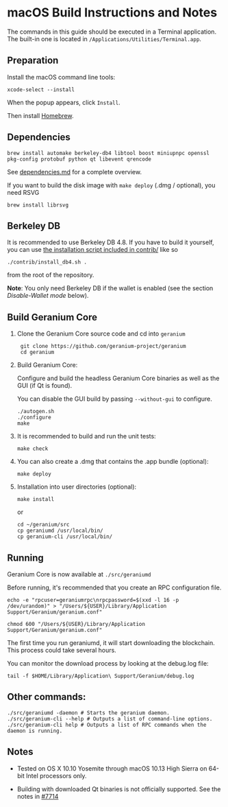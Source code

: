 macOS Build Instructions and Notes
====================================
The commands in this guide should be executed in a Terminal application.
The built-in one is located in `/Applications/Utilities/Terminal.app`.

Preparation
-----------
Install the macOS command line tools:

`xcode-select --install`

When the popup appears, click `Install`.

Then install [Homebrew](https://brew.sh).

Dependencies
----------------------

    brew install automake berkeley-db4 libtool boost miniupnpc openssl pkg-config protobuf python qt libevent qrencode

See [dependencies.md](dependencies.md) for a complete overview.

If you want to build the disk image with `make deploy` (.dmg / optional), you need RSVG

    brew install librsvg

Berkeley DB
-----------
It is recommended to use Berkeley DB 4.8. If you have to build it yourself,
you can use [the installation script included in contrib/](/contrib/install_db4.sh)
like so

```shell
./contrib/install_db4.sh .
```

from the root of the repository.

**Note**: You only need Berkeley DB if the wallet is enabled (see the section *Disable-Wallet mode* below).

Build Geranium Core
------------------------

1. Clone the Geranium Core source code and cd into `geranium`

        git clone https://github.com/geranium-project/geranium
        cd geranium

2.  Build Geranium Core:

    Configure and build the headless Geranium Core binaries as well as the GUI (if Qt is found).

    You can disable the GUI build by passing `--without-gui` to configure.

        ./autogen.sh
        ./configure
        make

3.  It is recommended to build and run the unit tests:

        make check

4.  You can also create a .dmg that contains the .app bundle (optional):

        make deploy

5.  Installation into user directories (optional):

        make install

    or

        cd ~/geranium/src
        cp geraniumd /usr/local/bin/
        cp geranium-cli /usr/local/bin/

Running
-------

Geranium Core is now available at `./src/geraniumd`

Before running, it's recommended that you create an RPC configuration file.

    echo -e "rpcuser=geraniumrpc\nrpcpassword=$(xxd -l 16 -p /dev/urandom)" > "/Users/${USER}/Library/Application Support/Geranium/geranium.conf"

    chmod 600 "/Users/${USER}/Library/Application Support/Geranium/geranium.conf"

The first time you run geraniumd, it will start downloading the blockchain. This process could take several hours.

You can monitor the download process by looking at the debug.log file:

    tail -f $HOME/Library/Application\ Support/Geranium/debug.log

Other commands:
-------

    ./src/geraniumd -daemon # Starts the geranium daemon.
    ./src/geranium-cli --help # Outputs a list of command-line options.
    ./src/geranium-cli help # Outputs a list of RPC commands when the daemon is running.

Notes
-----

* Tested on OS X 10.10 Yosemite through macOS 10.13 High Sierra on 64-bit Intel processors only.

* Building with downloaded Qt binaries is not officially supported. See the notes in [#7714](https://github.com/bitcoin/bitcoin/issues/7714)
